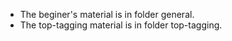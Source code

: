 * The beginer's material is in folder general.
* The top-tagging material is in folder top-tagging.
